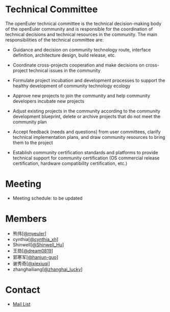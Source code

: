 # Technical Committee

The openEuler technical committee is the technical decision-making body of the openEuler community and is responsible for the coordination of technical decisions and technical resources in the community. The main responsibilities of the technical committee are:

- Guidance and decision on community technology route, interface definition, architecture design, build release, etc.

- Coordinate cross-projects cooperation and make decisions on cross-project technical issues in the community

- Formulate project incubation and development processes to support the healthy development of community technology ecology

- Approve new projects to join the community and help community developers incubate new projects

- Adjust existing projects in the community according to the community development blueprint, delete or archive projects that do not meet the community plan

- Accept feedback (needs and questions) from user committees, clarify technical implementation plans, and draw community resources to bring them to the project

- Establish community certification standards and platforms to provide technical support for community certification (OS commercial release certification, hardware compatibility certification, etc.)



# Meeting

- Meeting schedule: to be updated



# Members


- 熊伟[[@myeuler](https://gitee.com/myeuler)]
- cynthia[[@cynthia_xh](https://gitee.com/cynthia_xh)]
- Shinwell[[@Shinwell_Hu](https://gitee.com/Shinwell_Hu)]
- 王勋[[@dream0819](https://gitee.com/dream0819)]
- 郭寒军[[@hanjun-guo](https://gitee.com/hanjun-guo)]
- 谢秀奇[[@xiexiuqi](https://gitee.com/xiexiuqi)]
- zhanghailiang[[@zhanghai_lucky](https://gitee.com/zhanghailiang_lucky)]



# Contact

- [Mail List](tc@openeuler.org)

